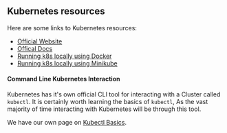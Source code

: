 ## Kubernetes resources

Here are some links to Kubernetes resources:

 * [Official Website][kubernetes]
 * [Offical Docs][k8s-docs]
 * [Running k8s locally using Docker][k8s-docker]
 * [Running k8s locally using Minikube][k8s-minikube]

#### Command Line Kubernetes Interaction

Kubernetes has it's own official CLI tool for interacting with a Cluster called `kubectl`. It is certainly worth learning the basics of `kubectl`, As the vast majority of time interacting with Kubernetes will be through this tool.

We have our own page on [Kubectl Basics](/archive.html#kubectl-quick-reference).

[Kubernetes]: https://kubernetes.io
[k8s-docs]: https://kubernetes.io/docs/concepts
[k8s-docker]: https://docs.docker.com/docker-for-mac/kubernetes
[k8s-minikube]: https://docs.docker.com/docker-for-mac/kubernetes
